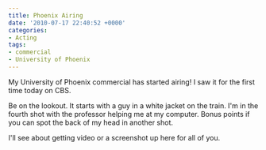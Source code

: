 ```yaml
---
title: Phoenix Airing
date: '2010-07-17 22:40:52 +0000'
categories:
- Acting
tags:
- commercial
- University of Phoenix
---
```


My University of Phoenix commercial has started airing! I saw it for the first
time today on CBS.

Be on the lookout. It starts with a guy in a white jacket on the train. I'm in
the fourth shot with the professor helping me at my computer. Bonus points if
you can spot the back of my head in another shot.

I'll see about getting video or a screenshot up here for all of you.
